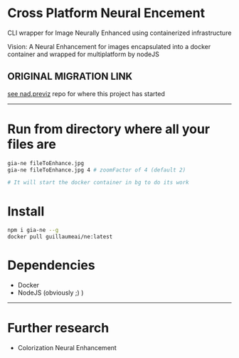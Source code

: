 # Cross Platform Neural Encement

CLI wrapper for Image Neurally Enhanced using containerized infrastructure

Vision: A Neural Enhancement for images encapsulated into a docker container and wrapped for multiplatform by nodeJS

## ORIGINAL MIGRATION LINK
[see nad.previz](https://github.com/jgwill/nad.previz/blob/master/x/x__enhance_neural__2010270143/README.md#L7) repo for where this project has started

----

# Run from directory where all your files are
```sh
gia-ne fileToEnhance.jpg
gia-ne fileToEnhance.jpg 4 # zoomFactor of 4 (default 2)

# It will start the docker container in bg to do its work
```
# Install

```sh
npm i gia-ne --g
docker pull guillaumeai/ne:latest
```

# Dependencies

* Docker
* NodeJS (obviously ;) )


----

# Further research

* Colorization Neural Enhancement

